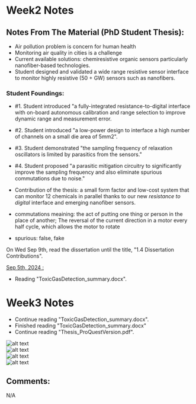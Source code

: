 # Week2 Notes

## Notes From The Material (PhD Student Thesis):

- Air pollution problem is concern for human health
- Monitoring air quality in cities is a challenge
- Current available solutions: chemiresistive organic sensors particularly nanofiber-based technologies.
- Student designed and validated a wide range resistive sensor interface to monitor highly resistive (50 + GW) sensors such as nanofibers.

### Student Foundings:

- #1. Student introduced "a fully-integrated resistance-to-digital interface with on-board autonomous calibration 
and range selection to improve dynamic range and measurement error.
- #2. Student introduced "a low-power design to interface a high number of channels on a small die area of 5mm2".
- #3. Student demonstrated "the sampling frequency of relaxation oscillators is limited by parasitics from the sensors."
- #4. Student proposed "a parasitic mitigation circuitry to significantly improve the sampling frequency and also eliminate 
spurious commutations due to noise."

- Contribution of the thesis: a small form factor and low-cost system that can monitor 12 chemicals in parallel 
thanks to our new *resistance* *to* *digital* interface and emerging nanofiber sensors.

- commutations meaining: the act of putting one thing or person in the place of another; The reversal of the current direction 
in a motor every half cycle, which allows the motor to rotate
- spurious: false, fake

On Wed Sep 9th, read the dissertation until the title, "1.4 Dissertation Contributions".

<ins>Sep 5th, 2024 :</ins> <br>

- Reading "ToxicGasDetection_summary.docx".

# Week3 Notes

- Continue reading "ToxicGasDetection_summary.docx".
- Finished reading "ToxicGasDetection_summary.docx"
- Continue reading "Thesis_ProQuestVersion.pdf".

![alt text](https://github.com/ggayliye/air_sensor_research/tree/main/week3/.img/1.jpg)<br>
![alt text](https://github.com/ggayliye/air_sensor_research/tree/main/week3/.img/2.jpg)<br>
![alt text](https://github.com/ggayliye/air_sensor_research/tree/main/week3/.img/3.jpg)<br>
![alt text](https://github.com/ggayliye/air_sensor_research/tree/main/week3/.img/4.jpg)<br>

## Comments:

N/A


